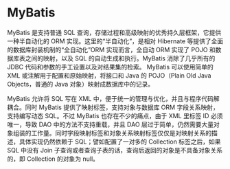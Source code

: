 # MyBatis

MyBatis 是支持普通 SQL 查询，存储过程和高级映射的优秀持久层框架，它提供一种半自动化的 ORM 实现。这里的“半自动化”，是相对 Hibernate 等提供了全面的数据库封装机制的“全自动化”ORM 实现而言，全自动 ORM 实现了 POJO 和数据库表之间的映射，以及 SQL 的自动生成和执行。MyBatis 消除了几乎所有的 JDBC 代码和参数的手工设置以及对结果集的检索。 MyBatis 可以使用简单的 XML 或注解用于配置和原始映射，将接口和 Java 的 POJO（Plain Old Java Objects，普通的 Java 对象）映射成数据库中的记录。

MyBatis 允许将 SQL 写在 XML 中，便于统一的管理与优化，并且与程序代码解耦合。同时 MyBatis 提供了映射标签，支持对象与数据库 ORM 字段关系映射，支持编写动态 SQL。不过 MyBatis 也存在不少的痛点，由于 XML 里标签 ID 必须唯一，导致 DAO 中的方法不支持重载，并且 DAO 层过于简单，仍然需要大量对象组装的工作量。同时字段映射标签和对象关系映射标签仅仅是对映射关系的描述，具体实现仍然依赖于 SQL；譬如配置了一对多的 Collection 标签之后，如果 SQL 中没有 Join 子查询或者查询子表的话，查询后返回的对象是不具备对象关系的，即 Collection 的对象为 null。
